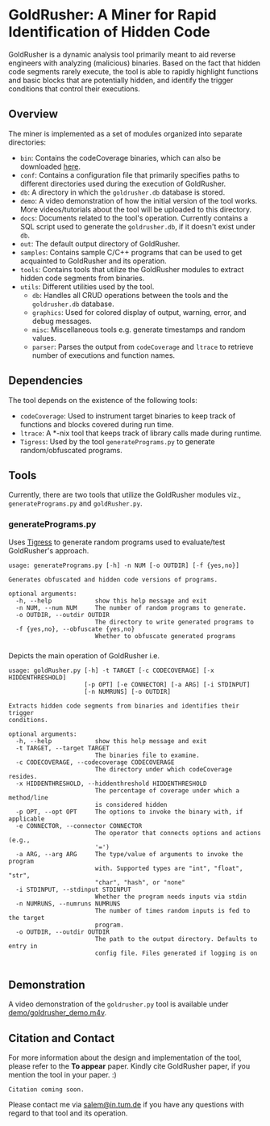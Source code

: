 # GoldRusher: A Miner for Rapid Identification of Hidden Code

GoldRusher is a dynamic analysis tool primarily meant to aid reverse engineers with analyzing (malicious) binaries. Based on the fact that hidden code segments rarely execute, the tool is able to rapidly highlight functions and basic blocks that are potentially hidden, and identify the trigger conditions that control their executions.

## Overview
The miner is implemented as a set of modules organized into separate directories:
* ``bin``: Contains the codeCoverage binaries, which can also be downloaded [here](http://www.paradyn.org/html/tools/codecoverage.html).
* ``conf``: Contains a configuration file that primarily specifies paths to different directories used during the execution of GoldRusher.
* ``db``: A directory in which the ``goldrusher.db`` database is stored.
* ``demo``: A video demonstration of how the initial version of the tool works. More videos/tutorials about the tool will be uploaded to this directory.
* ``docs``: Documents related to the tool's operation. Currently contains a SQL script used to generate the ``goldrusher.db``, if it doesn't exist under ``db``.
* ``out``: The default output directory of GoldRusher.
* ``samples``: Contains sample C/C++ programs that can be used to get acquainted to GoldRusher and its operation.
* ``tools``: Contains tools that utilize the GoldRusher modules to extract hidden code segments from binaries.
* ``utils``: Different utilities used by the tool.
  * ``db``: Handles all CRUD operations between the tools and the ``goldrusher.db`` database.
  * ``graphics``: Used for colored display of output, warning, error, and debug messages.
  * ``misc``: Miscellaneous tools e.g. generate timestamps and random values.
  * ``parser``: Parses the output from ``codeCoverage`` and ``ltrace`` to retrieve number of executions and function names.


## Dependencies
The tool depends on the existence of the following tools:
* ``codeCoverage``: Used to instrument target binaries to keep track of functions and blocks covered during run time.
* ``ltrace``: A *-nix tool that keeps track of library calls made during runtime.
* ``Tigress``: Used by the tool ``generatePrograms.py`` to generate random/obfuscated programs.

## Tools
Currently, there are two tools that utilize the GoldRusher modules viz., ``generatePrograms.py`` and ``goldRusher.py``.

### generatePrograms.py
Uses [Tigress](tigress.cs.arizona.edu) to generate random programs used to evaluate/test GoldRusher's approach.

```
usage: generatePrograms.py [-h] -n NUM [-o OUTDIR] [-f {yes,no}]

Generates obfuscated and hidden code versions of programs.

optional arguments:
  -h, --help            show this help message and exit
  -n NUM, --num NUM     The number of random programs to generate.
  -o OUTDIR, --outdir OUTDIR
                        The directory to write generated programs to
  -f {yes,no}, --obfuscate {yes,no}
                        Whether to obfuscate generated programs
```

###
Depicts the main operation of GoldRusher i.e. 

```
usage: goldRusher.py [-h] -t TARGET [-c CODECOVERAGE] [-x HIDDENTHRESHOLD]
                     [-p OPT] [-e CONNECTOR] [-a ARG] [-i STDINPUT]
                     [-n NUMRUNS] [-o OUTDIR]

Extracts hidden code segments from binaries and identifies their trigger
conditions.

optional arguments:
  -h, --help            show this help message and exit
  -t TARGET, --target TARGET
                        The binaries file to examine.
  -c CODECOVERAGE, --codecoverage CODECOVERAGE
                        The directory under which codeCoverage resides.
  -x HIDDENTHRESHOLD, --hiddenthreshold HIDDENTHRESHOLD
                        The percentage of coverage under which a method/line
                        is considered hidden
  -p OPT, --opt OPT     The options to invoke the binary with, if applicable
  -e CONNECTOR, --connector CONNECTOR
                        The operator that connects options and actions (e.g.,
                        '=')
  -a ARG, --arg ARG     The type/value of arguments to invoke the program
                        with. Supported types are "int", "float", "str",
                        "char", "hash", or "none"
  -i STDINPUT, --stdinput STDINPUT
                        Whether the program needs inputs via stdin
  -n NUMRUNS, --numruns NUMRUNS
                        The number of times random inputs is fed to the target
                        program.
  -o OUTDIR, --outdir OUTDIR
                        The path to the output directory. Defaults to entry in
                        config file. Files generated if logging is on


```
## Demonstration

A video demonstration of the ``goldrusher.py`` tool is available under [demo/goldrusher_demo.m4v](https://github.com/aleisalem/goldrusher/demo/goldrusher_demo.m4v).

## Citation and Contact

For more information about the design and implementation of the tool, please refer to the **To appear** paper. Kindly cite GoldRusher paper, if you mention the tool in your paper. :)

```
Citation coming soon.
```

Please contact me via [salem@in.tum.de](mailto:salem@in.tum.de) if you have any questions with regard to that tool and its operation.
